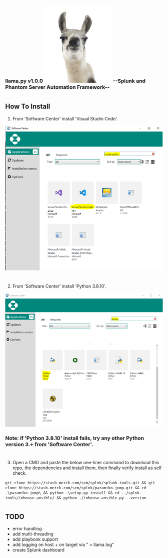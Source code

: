 ###  llama.py v1.0.0 ![Alt text](images/llama.PNG?raw=true) --Splunk and Phantom Server Automation Framework-- 
#

## How To Install

1. From 'Software Center' install 'Visual Studio Code'.

![Alt text](images/screenshot1.PNG?raw=true)
#
2. From 'Software Center' install 'Python 3.8.10'.

![Alt text](images/screenshot2.PNG?raw=true)

### Note: if 'Python 3.8.10' install fails, try any other Python version 3.+ from 'Software Center'.
#
3. Open a CMD and paste the below one-liner command to download this repo, the dependencies and install them, then finally verify install as self check.
```
git clone https://stash.merck.com/scm/splnk/splunk-tools.git && git clone https://stash.merck.com/scm/splnk/paramiko-jump.git && cd .\paramiko-jump\ && python .\setup.py install && cd ../spluk-tools/inhouse-ansible/ && python ./inhouse-ansible.py --version
```
#
## TODO
- error handling
- add multi-threading
- add playbook support
- add logging on host + on target via " > llama.log"
- create Splunk dashboard